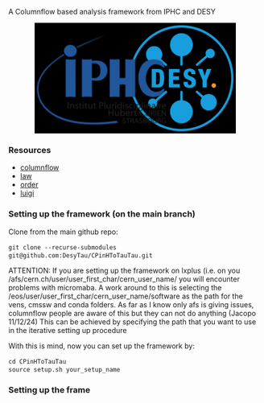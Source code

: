 A Columnflow based analysis framework from IPHC and DESY

<!-- marker-before-logo -->

<div style="text-align: center;">
    <img src="assets/logo.png" alt="Logo" style="width: 400px; height: 220px; display: block; margin: 0 auto;">
</div>

<!-- marker-after-logo -->

### Resources

- [columnflow](https://github.com/columnflow/columnflow/tree/master)
- [law](https://github.com/riga/law)
- [order](https://github.com/riga/order)
- [luigi](https://github.com/spotify/luigi)

### Setting up the framework (on the main branch)
Clone from the main github repo:
```
git clone --recurse-submodules git@github.com:DesyTau/CPinHToTauTau.git
```
ATTENTION: If you are setting up the framework on lxplus (i.e. on you /afs/cern.ch/user/user_first_char/cern_user_name/ you will encounter problems with micromaba.
A work around to this is selecting the /eos/user/user_first_char/cern_user_name/software as the path for the vens, cmssw and conda folders. As far as I know only afs is giving issues, columnflow people are aware of this but they can not do anything (Jacopo 11/12/24)
This can be achieved by specifying the path that you want to use in the iterative setting up procedure 

With this is mind, now you can set up the framework by:
```
cd CPinHToTauTau
source setup.sh your_setup_name
```
### Setting up the frame

